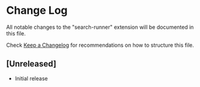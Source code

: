 # Change Log

All notable changes to the "search-runner" extension will be documented in this file.

Check [Keep a Changelog](http://keepachangelog.com/) for recommendations on how to structure this file.

## [Unreleased]

- Initial release